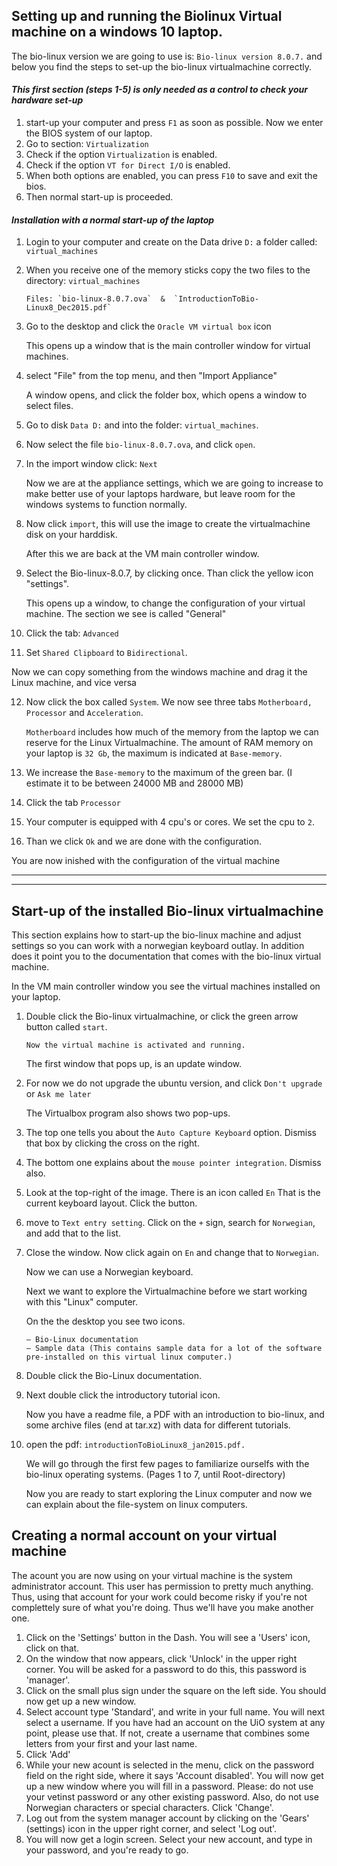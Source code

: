 ## Setting up and running the Biolinux Virtual machine on a windows 10 laptop.

The bio-linux version we are going to use is: `Bio-linux version 8.0.7.` and below you find the steps to set-up the bio-linux virtualmachine correctly.


#### *This first section (steps 1-5) is only needed as a control to check your hardware set-up*

1. start-up your computer and press `F1` as soon as possible. Now we enter the BIOS system of our laptop.
2. Go to section: `Virtualization`
3. Check if the option `Virtualization` is enabled.  
4. Check if the option `VT for Direct I/O`  is enabled.
5.  When both options are enabled, you can press `F10` to save and exit the bios. 
6. Then normal start-up is proceeded.

#### *Installation with a normal start-up of the laptop*
1.  Login to your computer and create on the Data drive `D:` a folder called: `virtual_machines`
2.  When you receive  one of the memory sticks copy the two files to the directory: `virtual_machines`
		
		Files: `bio-linux-8.0.7.ova`  &  `IntroductionToBio-Linux8_Dec2015.pdf`
3. Go to the desktop and click the `Oracle VM virtual box` icon

	This opens up a window that is the main controller window for virtual machines.
4. select "File" from the top menu, and then "Import Appliance"
	
	A window opens, and click the folder box, which opens a window to select files. 
5. Go to disk `Data D:` and into the folder: `virtual_machines`. 
6. Now select the file `bio-linux-8.0.7.ova`, and click `open`.
7.  In the import window click: `Next`

	Now we are at the appliance settings, which we are going to increase to make better use of your laptops hardware, but leave room for the windows systems to function normally.
8. Now click `import`, this will use the image to create the virtualmachine disk on your harddisk.
	
	After this we are back at the VM main controller window. 
9. Select the Bio-linux-8.0.7, by clicking once. Than click the yellow icon "settings".

	This opens up a window, to change the configuration of your virtual machine. The section we see is called "General"
10. Click the tab: `Advanced`
11.  Set `Shared Clipboard` to `Bidirectional`.

   Now we can copy something from the windows machine and drag it the Linux machine, and vice versa
    
12. Now click the box called `System`. We now see three tabs `Motherboard, Processor` and `Acceleration`.
	
	`Motherboard` includes how much of the memory from the laptop we can reserve for the Linux Virtualmachine. The amount of RAM memory on your laptop is `32 Gb`, the maximum is indicated at `Base-memory`.
13. We increase the `Base-memory` to the maximum of the green bar. (I estimate it to be between 24000 MB and 28000 MB)
14. Click the tab `Processor`
15. Your computer is equipped with 4 cpu's or cores. We set the cpu to `2`. 
16. Than we click `Ok` and we are done with the configuration.

You are now inished with the configuration of the virtual machine

_______
_______


## Start-up of the installed Bio-linux virtualmachine
This section explains how to start-up the bio-linux machine and adjust settings so you can work with a norwegian keyboard outlay. In addition does it point you to the documentation that comes with the bio-linux virtual machine.

In the VM main controller window you see the virtual machines installed on your laptop.

1. Double click the Bio-linux virtualmachine, or click the green arrow button called `start`.
	
	`Now the virtual machine is activated and running.`

	The first window that pops up, is an update window. 

2. For now we do not upgrade the ubuntu version, and click `Don't upgrade` or `Ask me later`

	The Virtualbox program also shows two pop-ups. 	
	
3. The top one tells you about the `Auto Capture Keyboard` option. Dismiss that box by clicking the cross on the right.
4. The bottom one explains about the `mouse pointer integration`. Dismiss also.
5. Look at the top-right of the image. There is an icon called `En` That is the current keyboard layout. Click the button.
6.  move to `Text entry setting`. Click on the `+` sign, search for `Norwegian`, and add that to the list.
7. Close the window. Now click again on `En` and change that to `Norwegian`. 
	
	Now we can use a Norwegian keyboard.

	Next we want to explore the Virtualmachine before we start working with this "Linux" computer.

	On the the desktop you see two icons.

	```
	– Bio-Linux documentation  
	– Sample data (This contains sample data for a lot of the software pre-installed on this virtual linux computer.)

	```

8. Double click the Bio-Linux documentation. 
9. Next double click the introductory tutorial icon.

	Now you have a readme file, a PDF with an introduction to bio-linux, and some archive files (end at tar.xz) with data for different tutorials.

10. open the pdf: `introductionToBioLinux8_jan2015.pdf.`

	We will go through the first few pages to familiarize ourselfs with the bio-linux operating systems. (Pages 1 to 7, until Root-directory)


	Now you are ready to start exploring the Linux computer and now we can explain about the file-system on linux computers.


## Creating a normal account on your virtual machine

The acount you are now using on your virtual machine is the system administrator
account. This user has permission to pretty much anything. Thus, using that account
for your work could become risky if you're not complettely sure of what you're
doing. Thus we'll have you make another one.

1. Click on the 'Settings' button in the Dash. You will see a 'Users' icon, click
on that.
2. On the window that now appears, click 'Unlock' in the upper right corner. You
will be asked for a password to do this, this password is 'manager'.
3. Click on the small plus sign under the square on the left side. You should now
get up a new window.
4. Select account type 'Standard', and write in your full name. You will next 
select a username. If you have had an account on the UiO system at any point, 
please use that. If not, create a username that combines some letters from your
first and your last name.
5. Click 'Add'
6. While your new acount is selected in the menu, click on the password field on
the right side, where it says 'Account disabled'. You will now get up a new window
where you will fill in a password. Please: do not use your vetinst password or 
any other existing password. Also, do not use Norwegian characters or special 
characters. Click 'Change'.
7. Log out from the system manager account by clicking on the 'Gears' (settings) 
icon in the upper right corner, and select 'Log out'.
8. You will now get a login screen. Select your new account, and type in your
password, and you're ready to go.


